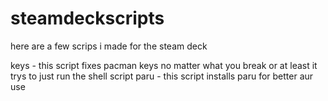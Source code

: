 # steamdeckscripts
here are a few scrips i made for the steam deck

keys - this script fixes pacman keys no matter what you break or at least it trys to just run the shell script 
paru - this script installs paru for better aur use
